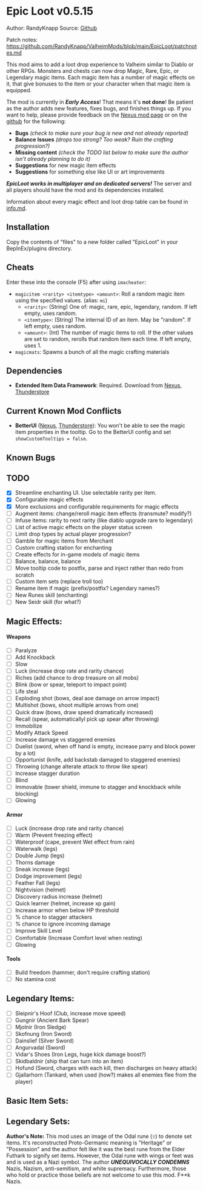 # Epic Loot v0.5.15
Author: RandyKnapp
Source: [Github](https://github.com/RandyKnapp/ValheimMods/blob/main/EpicLoot/)

Patch notes: https://github.com/RandyKnapp/ValheimMods/blob/main/EpicLoot/patchnotes.md

This mod aims to add a loot drop experience to Valheim similar to Diablo or other RPGs. Monsters and chests can now drop Magic, Rare, Epic, or Legendary magic items. Each magic item has a number of magic effects on it, that give bonuses to the item or your character when that magic item is equipped.

The mod is currently in ***Early Access***! That means it's **not done**! Be patient as the author adds new features, fixes bugs, and finishes things up. If you want to help, please provide feedback on the [Nexus mod page](https://www.nexusmods.com/valheim/mods/387) or on the [github](https://github.com/RandyKnapp/ValheimMods/tree/main/EpicLoot) for the following:

  * **Bugs** *(check to make sure your bug is new and not already reported)*
  * **Balance Issues** *(drops too strong? Too weak? Ruin the crafting progression?)*
  * **Missing content** *(check the TODO list below to make sure the author isn't already planning to do it)*
  * **Suggestions** for new magic item effects
  * **Suggestions** for something else like UI or art improvements

***EpicLoot works in multiplayer and on dedicated servers!*** The server and all players should have the mod and its dependencies installed.

Information about every magic effect and loot drop table can be found in [info.md](https://github.com/RandyKnapp/ValheimMods/blob/main/EpicLoot/info.md).

## Installation

Copy the contents of "files" to a new folder called "EpicLoot" in your BepInEx/plugins directory.

## Cheats

Enter these into the console (F5) after using `imacheater`:

  * `magicitem <rarity> <itemtype> <amount>`: Roll a random magic item using the specified values. (alias: `mi`)
    * `<rarity>`: (String) One of: magic, rare, epic, legendary, random. If left empty, uses random.
	* `<itemtype>`: (String) The internal ID of an item. May be "random". If left empty, uses random.
	* `<amount>`: (Int) The number of magic items to roll. If the other values are set to random, rerolls that random item each time. If left empty, uses 1.
  * `magicmats`: Spawns a bunch of all the magic crafting materials

## Dependencies

  * **Extended Item Data Framework**: Required. Download from [Nexus](https://www.nexusmods.com/valheim/mods/281]), [Thunderstore](https://valheim.thunderstore.io/package/RandyKnapp/ExtendedItemDataFramework/)

## Current Known Mod Conflicts

  * **BetterUI** ([Nexus](https://www.nexusmods.com/valheim/mods/189), [Thunderstore](https://valheim.thunderstore.io/package/Masa/BetterUI/)): You won't be able to see the magic item properties in the tooltip. Go to the BetterUI config and set `showCustomTooltips = false`.

## Known Bugs

## TODO

- [X] Streamline enchanting UI. Use selectable rarity per item.
- [X] Configurable magic effects
- [X] More exclusions and configurable requirements for magic effects
- [ ] Augment items: change/reroll magic item effects (transmute? modify?)
- [ ] Infuse items: rarity to next rarity (like diablo upgrade rare to legendary)
- [ ] List of active magic effects on the player status screen
- [ ] Limit drop types by actual player progression?
- [ ] Gamble for magic items from Merchant
- [ ] Custom crafting station for enchanting
- [ ] Create effects for in-game models of magic items
- [ ] Balance, balance, balance
- [ ] Move tooltip code to postfix, parse and inject rather than redo from scratch
- [ ] Custom item sets (replace troll too)
- [ ] Rename item if magic (prefix/postfix? Legendary names?)
- [ ] New Runes skill (enchanting)
- [ ] New Seidr skill (for what?)

## Magic Effects:

#### Weapons
- [ ] Paralyze
- [ ] Add Knockback
- [ ] Slow
- [ ] Luck (increase drop rate and rarity chance)
- [ ] Riches (add chance to drop treasure on all mobs)
- [ ] Blink (bow or spear, teleport to impact point)
- [ ] Life steal
- [ ] Exploding shot (bows, deal aoe damage on arrow impact)
- [ ] Multishot (bows, shoot multiple arrows from one)
- [ ] Quick draw (bows, draw speed dramatically increased)
- [ ] Recall (spear, automaticallyl pick up spear after throwing)
- [ ] Immobilize
- [ ] Modify Attack Speed
- [ ] Increase damage vs staggered enemies
- [ ] Duelist (sword, when off hand is empty, increase parry and block power by a lot)
- [ ] Opportunist (knife, add backstab damaged to staggered enemies)
- [ ] Throwing (change alterate attack to throw like spear)
- [ ] Increase stagger duration
- [ ] Blind
- [ ] Immovable (tower shield, immune to stagger and knockback while blocking)
- [ ] Glowing

#### Armor
- [ ] Luck (increase drop rate and rarity chance)
- [ ] Warm (Prevent freezing effect)
- [ ] Waterproof (cape, prevent Wet effect from rain)
- [ ] Waterwalk (legs)
- [ ] Double Jump (legs)
- [ ] Thorns damage
- [ ] Sneak increase (legs)
- [ ] Dodge improvement (legs)
- [ ] Feather Fall (legs)
- [ ] Nightvision (helmet)
- [ ] Discovery radius increase (helmet)
- [ ] Quick learner (helmet, increase xp gain)
- [ ] Increase armor when below HP threshold
- [ ] % chance to stagger attackers
- [ ] % chance to ignore incoming damage
- [ ] Improve Skill Level
- [ ] Comfortable (Increase Comfort level when resting)
- [ ] Glowing

#### Tools
- [ ] Build freedom (hammer, don't require crafting station)
- [ ] No stamina cost

## Legendary Items:

- [ ] Sleipnir's Hoof (Club, increase move speed)
- [ ] Gungnir (Ancient Bark Spear)
- [ ] Mjolnir (Iron Sledge)
- [ ] Skofnung (Iron Sword)
- [ ] Dainslief (Silver Sword)
- [ ] Angurvadal (Sword)
- [ ] Vidar's Shoes (Iron Legs, huge kick damage boost?)
- [ ] Skidbaldnir (ship that can turn into an item)
- [ ] Hofund (Sword, charges with each kill, then discharges on heavy attack)
- [ ] Gjallarhorn (Tankard, when used (how?) makes all enemies flee from the player)

## Basic Item Sets:

## Legendary Sets:

**Author's Note:** This mod uses an image of the Odal rune (ᛟ) to denote set items. It's reconstructed Proto-Germanic meaning is "Heritage" or "Possession" and the author felt like it was the best rune from the Elder Futhark to signify set items. However, the Odal rune with wings or feet was and is used as a Nazi symbol. The author ***UNEQUIVOCALLY CONDEMNS*** Nazis, Nazism, anti-semitism, and white supremacy. Furthermore, those who hold or practice those beliefs are not welcome to use this mod. F\*\*k Nazis.